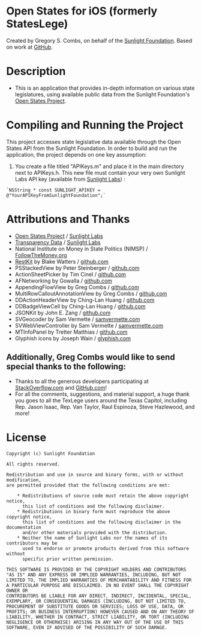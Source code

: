 Open States for iOS (formerly StatesLege)
=============
Created by Gregory S. Combs, on behalf of the [Sunlight Foundation](http://www.sunlightfoundation.com).
Based on work at [GitHub](https://github.com/sunlightlabs/StatesLege).

Description
=============

- This is an application that provides in-depth information on various state legislatures, using available public data from the Sunlight Foundation's [Open States Project](http://openstates.org).

Compiling and Running the Project
=============
This project accesses state legislative data available through the Open States API from the Sunlight Foundation.   In order to build and run the application, the project depends on one key assumption:

  1. You create a file titled "APIKeys.m" and place it in the main directory next to APIKeys.h.  This new file must contain your very own Sunlight Labs API key (available from [Sunlight Labs](http://services.sunlightlabs.com/)) :

    `NSString * const SUNLIGHT_APIKEY = @"YourAPIKeyFromSunlightFoundation";`

Attributions and Thanks
=============
- [Open States Project](http://openstates.sunlightlabs.com) / [Sunlight Labs](http://sunlightlabs.com)
- [Transparency Data](http://transparencydata.org) /  [Sunlight Labs](http://sunlightlabs.com)
- National Institute on Money in State Politics (NIMSP) / [FollowTheMoney.org](http://www.followthemoney.org)
- [RestKit](http://restkit.org) by Blake Watters / [github.com](https://github.com/RestKit/RestKit)
- PSStackedView by Peter Steinberger / [github.com](https://github.com/steipete/PSStackedView)
- ActionSheetPicker by Tim Cinel / [github.com](https://github.com/TimCinel/ActionSheetPicker)
- AFNetworking by Gowalla / [github.com](https://github.com/AFNetworking/AFNetworking)
- AppendingFlowView by Greg Combs / [github.com](https://github.com/grgcombs/AppendingFlowView)
- MultiRowCalloutAnnotationView by Greg Combs / [github.com](https://github.com/grgcombs/MultiRowCalloutAnnotationView)
- DDActionHeaderView by Ching-Lan Huang / [github.com](https://github.com/digdog/DDActionHeaderView)
- DDBadgeViewCell by Ching-Lan Huang / [github.com](https://github.com/digdog/DDBadgeViewCell)
- JSONKit by John E. Zang / [github.com](http://github.com/johnezang/JSONKit)
- SVGeocoder by Sam Vermette / [samvermette.com](http://samvermette.com)
- SVWebViewController by Sam Vermette / [samvermette.com](http://samvermette.com)
- MTInfoPanel by Tretter Matthias / [github.com](https://github.com/myell0w/MTInfoPanel)
- Glyphish icons by Joseph Wain / [glyphish.com](http://glyphish.com)

Additionally, Greg Combs would like to send special thanks to the following:
-
- Thanks to all the generous developers participating at [StackOverflow.com](http://stackoverflow.com) and [GitHub.com](https://github.com)!
- For all the comments, suggestions, and material support, a huge thank you goes to all the TexLege users around the Texas Capitol, including Rep. Jason Isaac, Rep. Van Taylor, Raul Espinoza, Steve Hazlewood, and more!

License
=========================

```
Copyright (c) Sunlight Foundation

All rights reserved.

Redistribution and use in source and binary forms, with or without modification,
are permitted provided that the following conditions are met:

    * Redistributions of source code must retain the above copyright notice, 
      this list of conditions and the following disclaimer.
    * Redistributions in binary form must reproduce the above copyright notice, 
      this list of conditions and the following disclaimer in the documentation 
      and/or other materials provided with the distribution.
    * Neither the name of Sunlight Labs nor the names of its contributors may be
      used to endorse or promote products derived from this software without 
      specific prior written permission.

THIS SOFTWARE IS PROVIDED BY THE COPYRIGHT HOLDERS AND CONTRIBUTORS
"AS IS" AND ANY EXPRESS OR IMPLIED WARRANTIES, INCLUDING, BUT NOT
LIMITED TO, THE IMPLIED WARRANTIES OF MERCHANTABILITY AND FITNESS FOR
A PARTICULAR PURPOSE ARE DISCLAIMED. IN NO EVENT SHALL THE COPYRIGHT OWNER OR
CONTRIBUTORS BE LIABLE FOR ANY DIRECT, INDIRECT, INCIDENTAL, SPECIAL,
EXEMPLARY, OR CONSEQUENTIAL DAMAGES (INCLUDING, BUT NOT LIMITED TO,
PROCUREMENT OF SUBSTITUTE GOODS OR SERVICES; LOSS OF USE, DATA, OR
PROFITS; OR BUSINESS INTERRUPTION) HOWEVER CAUSED AND ON ANY THEORY OF
LIABILITY, WHETHER IN CONTRACT, STRICT LIABILITY, OR TORT (INCLUDING
NEGLIGENCE OR OTHERWISE) ARISING IN ANY WAY OUT OF THE USE OF THIS
SOFTWARE, EVEN IF ADVISED OF THE POSSIBILITY OF SUCH DAMAGE.
```
